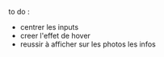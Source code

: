 to do : 
- centrer les inputs
- creer l'effet de hover
- reussir à afficher sur les photos les infos

